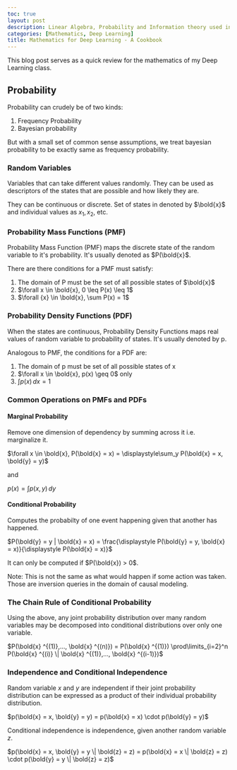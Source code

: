 ```yaml
---
toc: true
layout: post
description: Linear Algebra, Probability and Information theory used in Deep Learning
categories: [Mathematics, Deep Learning] 
title: Mathematics for Deep Learning - A Cookbook
---
```


This blog post serves as a quick review for the mathematics of my Deep Learning class.


## Probability

Probability can crudely be of two kinds:

1. Frequency Probability
2. Bayesian probability

But with a small set of common sense assumptions, we treat bayesian probability to be exactly same as frequency probability.

### Random Variables

Variables that can take different values randomly. They can be used as descriptors of the states that are possible and how likely they are.

They can be continuous or discrete. Set of states in denoted by $\bold{x}$ and individual values as ${x_1}, {x_2}$, etc.

### Probability Mass Functions (PMF)

Probability Mass Function (PMF) maps the discrete state of the random variable to it's probability. It's usually denoted as $P(\bold{x}$.

There are there conditions for a PMF must satisfy:

1. The domain of P must be the set of all possible states of $\bold{x}$
2. $\forall x \in \bold{x}, 0 \leq P(x) \leq 1$
3. $\forall {x} \in \bold{x}, \sum P(x) = 1$


### Probability Density Functions (PDF)

When the states are continuous, Probability Density Functions maps real values of random variable to probability of states. It's usually denoted by p.

Analogous to PMF, the conditions for a PDF are:

1. The domain of p must be set of all possible states of x
2. $\forall x \in \bold{x}, p(x) \geq 0$ only
3. $\int p(x) \, dx = 1$

### Common Operations on PMFs and PDFs

#### Marginal Probability

Remove one dimension of dependency by summing across it i.e. marginalize it.

$\forall x \in \bold{x}, P(\bold{x} = x) = \displaystyle\sum_y P(\bold{x} = x, \bold{y} = y)$

and

$p(x) = \int p(x, y) \, dy$

#### Conditional Probability

Computes the probabilty of one event happening given that another has happened.

$P(\bold{y} = y | \bold{x} = x) = \frac{\displaystyle P(\bold{y} = y, \bold{x} = x)}{\displaystyle P(\bold{x} = x)}$

It can only be computed if $P(\bold{x}) > 0$.

Note: This is not the same as what would happen if some action was taken. Those are inversion queries in the domain of causal modeling.

### The Chain Rule of Conditional Probability

Using the above, any joint probability distribution over many random variables may be decomposed into conditional distributions over only one variable.

$P(\bold{x} ^{(1)},..., \bold{x} ^{(n)}) = P(\bold{x} ^{(1)}) \prod\limits_{i=2}^n P(\bold{x} ^{(i)} \| \bold{x} ^{(1)},..., \bold{x} ^{(i-1)})$

### Independence and Conditional Independence

Random variable $x$ and $y$ are independent if their joint probability distribution can be expressed as a product of their individual probability distribution.

$p(\bold{x} = x, \bold{y} = y) = p(\bold{x} = x) \cdot p(\bold{y} = y)$

Conditional independence is independence, given another random variable $z$.

$p(\bold{x} = x, \bold{y} = y \| \bold{z} = z) = p(\bold{x} = x \| \bold{z} = z) \cdot p(\bold{y} = y \| \bold{z} = z)$

